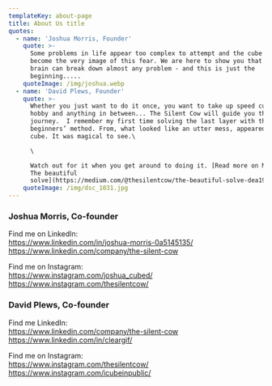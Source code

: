 ```yaml
---
templateKey: about-page
title: About Us title
quotes:
  - name: 'Joshua Morris, Founder'
    quote: >-
      Some problems in life appear too complex to attempt and the cube has
      become the very image of this fear. We are here to show you that your
      brain can break down almost any problem - and this is just the
      beginning.....
    quoteImage: /img/joshua.webp
  - name: 'David Plews, Founder'
    quote: >-
      Whether you just want to do it once, you want to take up speed cuing as a
      hobby and anything in between... The Silent Cow will guide you through the
      journey.  I remember my first time solving the last layer with the
      beginners’ method. From, what looked like an utter mess, appeared a solved
      cube. It was magical to see.\

      \

      Watch out for it when you get around to doing it. [Read more on Medium:
      The beautiful
      solve](https://medium.com/@thesilentcow/the-beautiful-solve-dea192b19d98)
    quoteImage: /img/dsc_1031.jpg
---
```

### Joshua Morris, Co-founder

Find me on LinkedIn:\
<https://www.linkedin.com/in/joshua-morris-0a5145135/>\
<https://www.linkedin.com/company/the-silent-cow>

Find me on Instagram:\
<https://www.instagram.com/joshua_cubed/>\
<https://www.instagram.com/thesilentcow/>

### 

### David Plews, Co-founder

Find me LinkedIn:\
<https://www.linkedin.com/company/the-silent-cow>\
<https://www.linkedin.com/in/cleargif/>

Find me on Instagram:\
<https://www.instagram.com/thesilentcow/>\
<https://www.instagram.com/icubeinpublic/>
